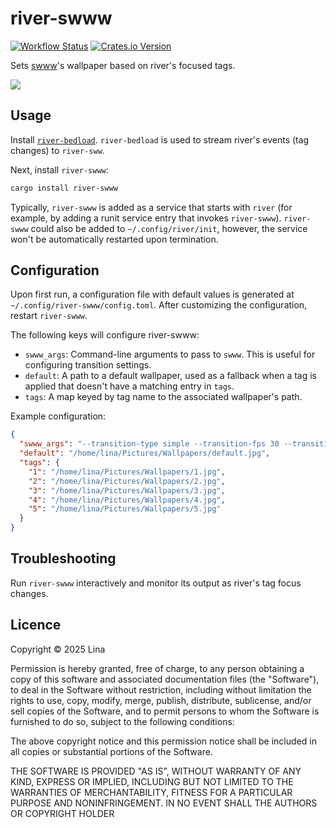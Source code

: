 river-swww
==========
[![Workflow Status](https://github.com/l1na-forever/river-swww/actions/workflows/autobuild.yml/badge.svg)](https://github.com/l1na-forever/river-swww/actions) [![Crates.io Version](https://img.shields.io/crates/v/river-swww)](https://crates.io/crates/river-swww)

Sets [swww](https://github.com/LGFae/swww)'s wallpaper based on river's focused tags.

![](https://github.com/l1na-forever/river-swww/raw/main/demo.gif)

## Usage

Install [`river-bedload`](https://git.sr.ht/~novakane/river-bedload). `river-bedload` is used to stream river's events (tag changes) to `river-sww`.

Next, install `river-swww`:

```sh
cargo install river-swww
```

Typically, `river-swww` is added as a service that starts with `river` (for example, by adding a runit service entry that invokes `river-swww`). `river-swww` could also be added to `~/.config/river/init`, however, the service won't be automatically restarted upon termination.

## Configuration

Upon first run, a configuration file with default values is generated at `~/.config/river-swww/config.toml`. After customizing the configuration, restart `river-swww`.

The following keys will configure river-swww:

* `swww_args`: Command-line arguments to pass to `swww`. This is useful for configuring transition settings.
* `default`: A path to a default wallpaper, used as a fallback when a tag is applied that doesn't have a matching entry in `tags`.
* `tags`: A map keyed by tag name to the associated wallpaper's path.

Example configuration:

```json
{
  "swww_args": "--transition-type simple --transition-fps 30 --transition-step 12",
  "default": "/home/lina/Pictures/Wallpapers/default.jpg",
  "tags": {
    "1": "/home/lina/Pictures/Wallpapers/1.jpg",
    "2": "/home/lina/Pictures/Wallpapers/2.jpg",
    "3": "/home/lina/Pictures/Wallpapers/3.jpg",
    "4": "/home/lina/Pictures/Wallpapers/4.jpg",
    "5": "/home/lina/Pictures/Wallpapers/5.jpg"
  }
}
```

## Troubleshooting

Run `river-swww` interactively and monitor its output as river's tag focus changes.

## Licence

Copyright © 2025 Lina

Permission is hereby granted, free of charge, to any person obtaining a copy of this software and associated documentation files (the "Software"), to deal in the Software without restriction, including without limitation the rights to use, copy, modify, merge, publish, distribute, sublicense, and/or sell copies of the Software, and to permit persons to whom the Software is furnished to do so, subject to the following conditions:

The above copyright notice and this permission notice shall be included in all copies or substantial portions of the Software.

THE SOFTWARE IS PROVIDED "AS IS", WITHOUT WARRANTY OF ANY KIND, EXPRESS OR IMPLIED, INCLUDING BUT NOT LIMITED TO THE WARRANTIES OF MERCHANTABILITY, FITNESS FOR A PARTICULAR PURPOSE AND NONINFRINGEMENT. IN NO EVENT SHALL THE AUTHORS OR COPYRIGHT HOLDER

